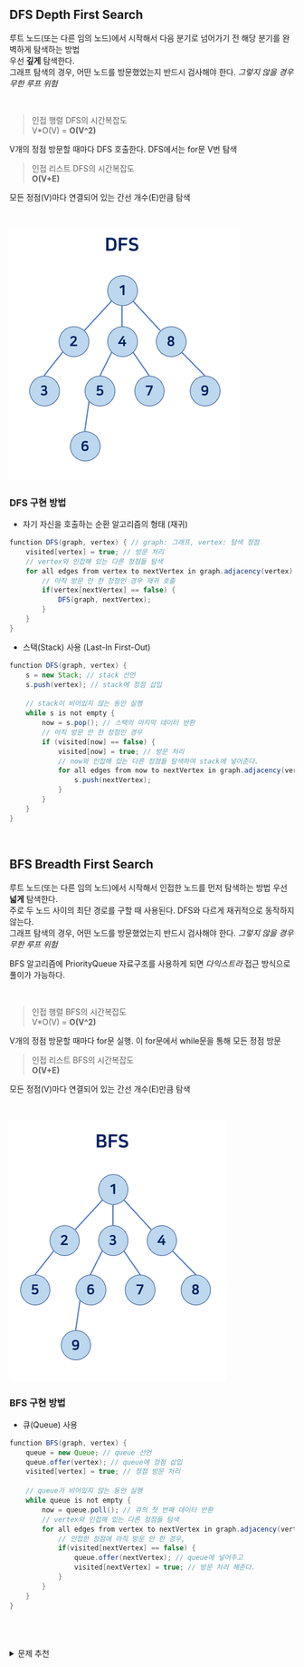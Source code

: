 ## DFS Depth First Search
루트 노드(또는 다른 임의 노드)에서 시작해서 다음 분기로 넘어가기 전 해당 분기를 완벽하게 탐색하는 방법  
우선 **깊게** 탐색한다.  
그래프 탐색의 경우, 어떤 노드를 방문했었는지 반드시 검사해야 한다. _그렇지 않을 경우 무한 루프 위험_

<br/>

> 인접 행렬 DFS의 시간복잡도   
> V*O(V) = __O(V^2)__  
 
V개의 정점 방문할 때마다 DFS 호출한다. DFS에서는 for문 V번 탐색  

> 인접 리스트 DFS의 시간복잡도  
> __O(V+E)__

모든 정점(V)마다 연결되어 있는 간선 개수(E)만큼 탐색

<BR/>

![DFS](images/dfs.png)


### DFS 구현 방법
* 자기 자신을 호출하는 순환 알고리즘의 형태 (재귀)
``` java
function DFS(graph, vertex) { // graph: 그래프, vertex: 탐색 정점
    visited[vertex] = true; // 방문 처리
    // vertex와 인접해 있는 다른 정점들 탐색
    for all edges from vertex to nextVertex in graph.adjacency(vertex) {
        // 아직 방문 안 한 정점인 경우 재귀 호출
        if(vertex[nextVertex] == false) {
            DFS(graph, nextVertex);
        }
    }
}
```

* 스택(Stack) 사용 (Last-In First-Out)
``` java
function DFS(graph, vertex) {
    s = new Stack; // stack 선언
    s.push(vertex); // stack에 정점 삽입
    
    // stack이 비어있지 않는 동안 실행
    while s is not empty {
        now = s.pop(); // 스택의 마지막 데이터 반환
        // 아직 방문 안 한 정점인 경우
        if (visited[now] == false) {
            visited[now] = true; // 방문 처리 
            // now와 인접해 있는 다른 정점들 탐색하여 stack에 넣어준다.
            for all edges from now to nextVertex in graph.adjacency(vertex) {
                s.push(nextVertex);
            }
        } 
    }
}
```

<br/>

## BFS Breadth First Search
루트 노드(또는 다른 임의 노드)에서 시작해서 인접한 노드를 먼저 탐색하는 방법
우선 **넓게** 탐색한다.  
주로 두 노드 사이의 최단 경로를 구할 때 사용된다.
DFS와 다르게 재귀적으로 동작하지 않는다.  
그래프 탐색의 경우, 어떤 노드를 방문했었는지 반드시 검사해야 한다. _그렇지 않을 경우 무한 루프 위험_  

BFS 알고리즘에 PriorityQueue 자료구조를 사용하게 되면 _다익스트라_ 접근 방식으로 풀이가 가능하다.

<br/>

> 인접 행렬 BFS의 시간복잡도   
> V*O(V) = __O(V^2)__

V개의 정점 방문할 때마다 for문 실행. 이 for문에서 while문을 통해 모든 정점 방문

> 인접 리스트 BFS의 시간복잡도  
> __O(V+E)__

모든 정점(V)마다 연결되어 있는 간선 개수(E)만큼 탐색

<BR/>

![BFS](images/bfs.png)

### BFS 구현 방법
* 큐(Queue) 사용
``` java
function BFS(graph, vertex) {
    queue = new Queue; // queue 선언
    queue.offer(vertex); // queue에 정점 삽입
    visited[vertex] = true; // 정점 방문 처리 
    
    // queue가 비어있지 않는 동안 실행
    while queue is not empty {
        now = queue.poll(); // 큐의 첫 번째 데이터 반환
        // vertex와 인접해 있는 다른 정점들 탐색
        for all edges from vertex to nextVertex in graph.adjacency(vertex) {
            // 인접한 정점에 아직 방문 안 한 경우,
            if(visited[nextVertex] == false) {
                queue.offer(nextVertex); // queue에 넣어주고
                visited[nextVertex] = true; // 방문 처리 해준다.
            }
        }
    }
}
```

<br/>
<br/>
<br/>

<details>
<summary>문제 추천</summary>

[백준 1707. 이분 그래프](https://www.acmicpc.net/problem/1707)   
[백준 2458. 키 순서](https://www.acmicpc.net/problem/2458)  
[백준 1991. 트리 순회](https://www.acmicpc.net/problem/1991)  
[백준 16964. DFS 스페셜 저지](https://www.acmicpc.net/problem/16964)  
[백준 16940. BFS 스페셜 저지](https://www.acmicpc.net/problem/16940)  
[백준 7576. 토마토](https://www.acmicpc.net/problem/7576)  
[백준 7569. 토마토](https://www.acmicpc.net/problem/7569)  
[백준 13549. 숨바꼭질 3](https://www.acmicpc.net/problem/13549)  
</details>
